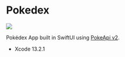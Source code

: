 # Pokedex 
![](https://github.com/brenovaladao/pokedex/workflows/CI/badge.svg)

Pokédex App built in SwiftUI using [PokeApi v2](https://pokeapi.co/). 

- Xcode 13.2.1
